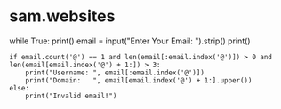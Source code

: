 # sam.websites
while True:
    print()
    email = input("Enter Your Email: ").strip()
    print()

    if email.count('@') == 1 and len(email[:email.index('@')]) > 0 and len(email[email.index('@') + 1:]) > 3:
        print("Username: ", email[:email.index('@')])
        print("Domain:   ", email[email.index('@') + 1:].upper())
    else:
        print("Invalid email!")
